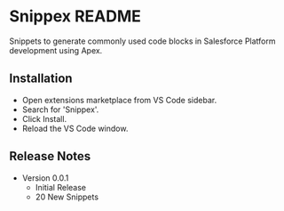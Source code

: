 # Snippex README

Snippets to generate commonly used code blocks in Salesforce Platform development using Apex.

## Installation

- Open extensions marketplace from VS Code sidebar.
- Search for 'Snippex'.
- Click Install.
- Reload the VS Code window.

## Release Notes

- Version 0.0.1
  - Initial Release
  - 20 New Snippets
